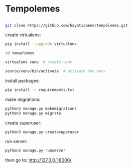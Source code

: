 # Tempolemes

## 

```bash
git clone https://github.com/hayatisaeed/tempolemes.git
```

create virtualenv:
```bash
pip install --upgrade virtualenv

cd tempolemes

virtualenv venv  # create venv

source/venv/bin/activate  # activate the venv
```

install packages:
```bash
pip install -r requirements.txt
```

make migrations:
```bash
python3 manage.py makemigrations
python3 manage.py migrate
```

create superuser:
```bash
python3 manage.py createsuperuser
```

run server:
```bash
python3 manage.py runserver
```

then go to: http://127.0.0.1:8000/
